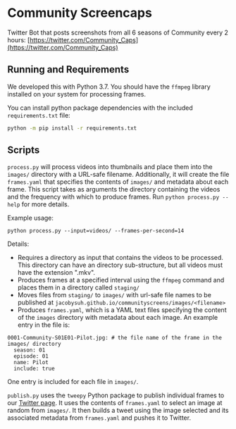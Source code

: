 # Community Screencaps

Twitter Bot that posts screenshots from all 6 seasons of Community every 2 hours: [https://twitter.com/Community_Caps](https://twitter.com/Community_Caps)

## Running and Requirements

We developed this with Python 3.7. You should have the `ffmpeg` library installed on your system for processing frames.

You can install python package dependencies with the included `requirements.txt` file:
```bash
python -m pip install -r requirements.txt
```

## Scripts

`process.py` will process videos into thumbnails and place them into the `images/` directory with a URL-safe filename. Additionally, it will create the file `frames.yaml` that specifies the contents of `images/` and metadata about each frame. This script takes as arguments the directory containing the videos and the frequency with which to produce frames. Run `python process.py --help` for more details.

Example usage:
```
python process.py --input=videos/ --frames-per-second=14
```

Details:
- Requires a directory as input that contains the videos to be processed. This directory can have an directory sub-structure, but all videos must have the extension ".mkv".
- Produces frames at a specified interval using the `ffmpeg` command and places them in a directory called `staging/`
- Moves files from `staging/` to `images/` with url-safe file names to be published at `jacobysuh.github.io/communityscreens/images/<filename>`
- Produces `frames.yaml`, which is a YAML text files specifying the content of the `images` directory with metadata about each image. An example entry in the file is:
```
0001-Community-S01E01-Pilot.jpg: # the file name of the frame in the images/ directory
  season: 01
  episode: 01
  name: Pilot
  include: true
```
One entry is included for each file in `images/`.

`publish.py` uses the `tweepy` Python package to publish individual frames to our [Twitter page](https://twitter.com/Community_Caps). It uses the contents of `frames.yaml` to select an image at random from `images/`. It then builds a tweet using the image selected and its associated metadata from `frames.yaml` and pushes it to Twitter.
